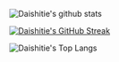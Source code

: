![Daishitie's github stats](https://github-readme-stats.vercel.app/api?username=daishitie&show_icons=true)

[![Daishitie's GitHub Streak](https://github-readme-streak-stats.herokuapp.com?user=daishitie)](https://git.io/streak-stats)

![Daishitie's Top Langs](https://github-readme-stats.vercel.app/api/top-langs/?username=daishitie&layout=compact&langs_count=12)

<!--
**daishitie/daishitie** is a ✨ _special_ ✨ repository because its `README.md` (this file) appears on your GitHub profile.

Here are some ideas to get you started:

- 🔭 I’m currently working on ...
- 🌱 I’m currently learning ...
- 👯 I’m looking to collaborate on ...
- 🤔 I’m looking for help with ...
- 💬 Ask me about ...
- 📫 How to reach me: ...
- 😄 Pronouns: ...
- ⚡ Fun fact: ...
-->
